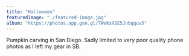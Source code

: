 ```yaml
---
title: "Halloween"
featuredImage: "./featured-image.jpg"
album: "https://photos.app.goo.gl/TWeKxXSE5Jnbqquv5"
---
```

Pumpkin carving in San Diego. Sadly limited to very poor quality phone photos as I left my gear in SB.
